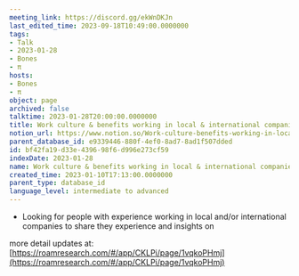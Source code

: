```yaml
---
meeting_link: https://discord.gg/ekWnDKJn
last_edited_time: 2023-09-18T10:49:00.0000000
tags:
- Talk
- 2023-01-28
- Bones
- π
hosts:
- Bones
- π
object: page
archived: false
talktime: 2023-01-28T20:00:00.0000000
title: Work culture & benefits working in local & international companies
notion_url: https://www.notion.so/Work-culture-benefits-working-in-local-international-companies-bf42fa19d33e439698f6d996e273cf59
parent_database_id: e9339446-880f-4ef0-8ad7-8ad1f507dded
id: bf42fa19-d33e-4396-98f6-d996e273cf59
indexDate: 2023-01-28
name: Work culture & benefits working in local & international companies
created_time: 2023-01-10T17:13:00.0000000
parent_type: database_id
language_level: intermediate to advanced
---
```


   - Looking for people with experience working in local and/or international companies to share they experience and insights on

more detail updates at:
[https://roamresearch.com/#/app/CKLPi/page/1vqkoPHmj](https://roamresearch.com/#/app/CKLPi/page/1vqkoPHmj)

























